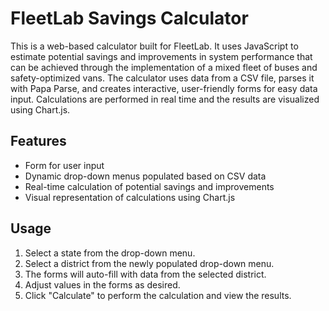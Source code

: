 # FleetLab Savings Calculator

This is a web-based calculator built for FleetLab. It uses JavaScript to estimate potential savings and improvements in system performance that can be achieved through the implementation of a mixed fleet of buses and safety-optimized vans. The calculator uses data from a CSV file, parses it with Papa Parse, and creates interactive, user-friendly forms for easy data input. Calculations are performed in real time and the results are visualized using Chart.js.

## Features

- Form for user input
- Dynamic drop-down menus populated based on CSV data
- Real-time calculation of potential savings and improvements
- Visual representation of calculations using Chart.js

## Usage

1. Select a state from the drop-down menu.
2. Select a district from the newly populated drop-down menu.
3. The forms will auto-fill with data from the selected district.
4. Adjust values in the forms as desired.
5. Click "Calculate" to perform the calculation and view the results.

